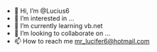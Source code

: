 - 👋 Hi, I’m @Lucius6
- 👀 I’m interested in ...
- 🌱 I’m currently learning vb.net
- 💞️ I’m looking to collaborate on ...
- 📫 How to reach me mr_lucifer6@hotmail.com

<!---
Lucius6/Lucius6 is a ✨ special ✨ repository because its `README.md` (this file) appears on your GitHub profile.
You can click the Preview link to take a look at your changes.
--->
